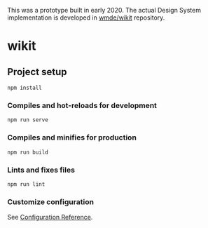 This was a prototype built in early 2020. The actual Design System implementation is developed in [wmde/wikit](https://github.com/wmde/wikit) repository.

# wikit

## Project setup
```
npm install
```

### Compiles and hot-reloads for development
```
npm run serve
```

### Compiles and minifies for production
```
npm run build
```

### Lints and fixes files
```
npm run lint
```

### Customize configuration
See [Configuration Reference](https://cli.vuejs.org/config/).
